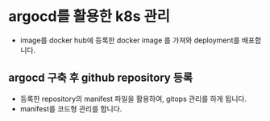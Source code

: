 # argocd를 활용한 k8s 관리 
- image를 docker hub에 등록한 docker image 를 가져와 deployment를 배포합니다.

## argocd 구축 후 github repository 등록
- 등록한 repository의 manifest 파일을 활용하여, gitops 관리를 하게 됩니다. 
- manifest를 코드형 관리를 합니다.
